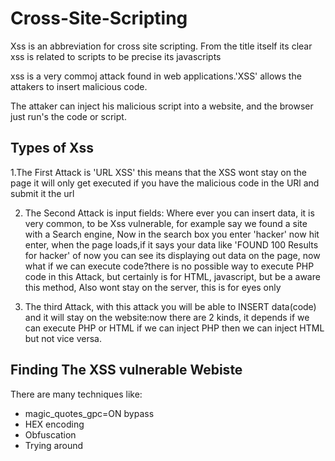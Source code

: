 # Cross-Site-Scripting

Xss is an abbreviation for cross site scripting. From  the title itself its clear 
xss is related to scripts to be precise its javascripts

xss is a very commoj attack found in web applications.'XSS' allows the attakers to insert
malicious code.

The attaker can inject his malicious script into a website,
and the browser just run's the code or script.

## Types of Xss
1.The First Attack is 'URL XSS' this means that the XSS wont stay on the page it will only get executed
if you have the malicious code in the URl and submit it the url 

2. The Second Attack is input fields:
Where ever you can insert data, it is very common, to be Xss vulnerable, for example say we found a site with a
Search engine, Now in the search box you enter 'hacker' now hit enter, when the page loads,if it says your data
like 'FOUND 100 Results for hacker' of now you can see its displaying out data on the page, now what if we can
execute code?there is no possible way to execute PHP code in this Attack, but  certainly is for HTML, javascript,
but be a aware this method, Also wont stay on the server, this is for eyes only

3. The third Attack, with this attack you will be able to INSERT data(code) and it will stay on the website:now there
are 2 kinds, it depends if we can execute PHP or HTML if we can inject PHP then we can inject HTML but not vice versa.

## Finding The XSS vulnerable Webiste

There are many techniques like:
- magic_quotes_gpc=ON bypass
- HEX encoding
- Obfuscation
- Trying around

